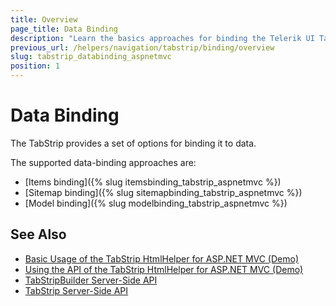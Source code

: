 ```yaml
---
title: Overview
page_title: Data Binding
description: "Learn the basics approaches for binding the Telerik UI TabStrip HtmlHelper for ASP.NET MVC."
previous_url: /helpers/navigation/tabstrip/binding/overview
slug: tabstrip_databinding_aspnetmvc
position: 1
---
```


# Data Binding

The TabStrip provides a set of options for binding it to data.

The supported data-binding approaches are:

* [Items binding]({% slug itemsbinding_tabstrip_aspnetmvc %})
* [Sitemap binding]({% slug sitemapbinding_tabstrip_aspnetmvc %})
* [Model binding]({% slug modelbinding_tabstrip_aspnetmvc %})

## See Also

* [Basic Usage of the TabStrip HtmlHelper for ASP.NET MVC (Demo)](https://demos.telerik.com/aspnet-mvc/tabstrip)
* [Using the API of the TabStrip HtmlHelper for ASP.NET MVC (Demo)](https://demos.telerik.com/aspnet-mvc/tabstrip/api)
* [TabStripBuilder Server-Side API](https://docs.telerik.com/aspnet-mvc/api/kendo.mvc.ui.fluent/tabstripbuilder)
* [TabStrip Server-Side API](/api/tabstrip)
